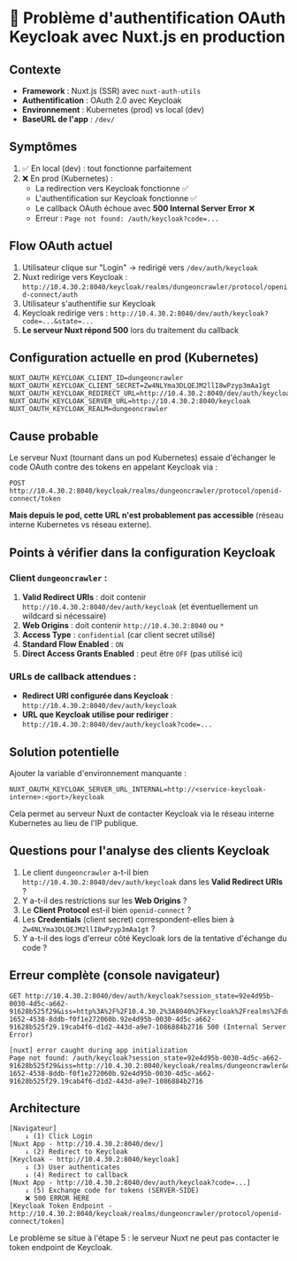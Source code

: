 # 🔴 Problème d'authentification OAuth Keycloak avec Nuxt.js en production

## Contexte
- **Framework** : Nuxt.js (SSR) avec `nuxt-auth-utils`
- **Authentification** : OAuth 2.0 avec Keycloak
- **Environnement** : Kubernetes (prod) vs local (dev)
- **BaseURL de l'app** : `/dev/`

## Symptômes
1. ✅ En local (dev) : tout fonctionne parfaitement
2. ❌ En prod (Kubernetes) : 
   - La redirection vers Keycloak fonctionne ✅
   - L'authentification sur Keycloak fonctionne ✅
   - Le callback OAuth échoue avec **500 Internal Server Error** ❌
   - Erreur : `Page not found: /auth/keycloak?code=...`

## Flow OAuth actuel
1. Utilisateur clique sur "Login" → redirigé vers `/dev/auth/keycloak`
2. Nuxt redirige vers Keycloak : `http://10.4.30.2:8040/keycloak/realms/dungeoncrawler/protocol/openid-connect/auth`
3. Utilisateur s'authentifie sur Keycloak
4. Keycloak redirige vers : `http://10.4.30.2:8040/dev/auth/keycloak?code=...&state=...`
5. **Le serveur Nuxt répond 500** lors du traitement du callback

## Configuration actuelle en prod (Kubernetes)
```env
NUXT_OAUTH_KEYCLOAK_CLIENT_ID=dungeoncrawler
NUXT_OAUTH_KEYCLOAK_CLIENT_SECRET=Zw4NLYma3DLQEJM2llI8wPzyp3mAa1gt
NUXT_OAUTH_KEYCLOAK_REDIRECT_URL=http://10.4.30.2:8040/dev/auth/keycloak
NUXT_OAUTH_KEYCLOAK_SERVER_URL=http://10.4.30.2:8040/keycloak
NUXT_OAUTH_KEYCLOAK_REALM=dungeoncrawler
```

## Cause probable
Le serveur Nuxt (tournant dans un pod Kubernetes) essaie d'échanger le code OAuth contre des tokens en appelant Keycloak via :
```
POST http://10.4.30.2:8040/keycloak/realms/dungeoncrawler/protocol/openid-connect/token
```

**Mais depuis le pod, cette URL n'est probablement pas accessible** (réseau interne Kubernetes vs réseau externe).

## Points à vérifier dans la configuration Keycloak

### Client `dungeoncrawler` :
1. **Valid Redirect URIs** : doit contenir `http://10.4.30.2:8040/dev/auth/keycloak` (et éventuellement un wildcard si nécessaire)
2. **Web Origins** : doit contenir `http://10.4.30.2:8040` ou `*`
3. **Access Type** : `confidential` (car client secret utilisé)
4. **Standard Flow Enabled** : `ON`
5. **Direct Access Grants Enabled** : peut être `OFF` (pas utilisé ici)

### URLs de callback attendues :
- **Redirect URI configurée dans Keycloak** : `http://10.4.30.2:8040/dev/auth/keycloak`
- **URL que Keycloak utilise pour rediriger** : `http://10.4.30.2:8040/dev/auth/keycloak?code=...`

## Solution potentielle
Ajouter la variable d'environnement manquante :
```env
NUXT_OAUTH_KEYCLOAK_SERVER_URL_INTERNAL=http://<service-keycloak-interne>:<port>/keycloak
```

Cela permet au serveur Nuxt de contacter Keycloak via le réseau interne Kubernetes au lieu de l'IP publique.

## Questions pour l'analyse des clients Keycloak
1. Le client `dungeoncrawler` a-t-il bien `http://10.4.30.2:8040/dev/auth/keycloak` dans les **Valid Redirect URIs** ?
2. Y a-t-il des restrictions sur les **Web Origins** ?
3. Le **Client Protocol** est-il bien `openid-connect` ?
4. Les **Credentials** (client secret) correspondent-elles bien à `Zw4NLYma3DLQEJM2llI8wPzyp3mAa1gt` ?
5. Y a-t-il des logs d'erreur côté Keycloak lors de la tentative d'échange du code ?

## Erreur complète (console navigateur)
```
GET http://10.4.30.2:8040/dev/auth/keycloak?session_state=92e4d95b-0030-4d5c-a662-91628b525f29&iss=http%3A%2F%2F10.4.30.2%3A8040%2Fkeycloak%2Frealms%2Fdungeoncrawler&code=9d068905-1652-4538-8ddb-f0f1e272060b.92e4d95b-0030-4d5c-a662-91628b525f29.19cab4f6-d1d2-443d-a9e7-1086884b2716 500 (Internal Server Error)

[nuxt] error caught during app initialization 
Page not found: /auth/keycloak?session_state=92e4d95b-0030-4d5c-a662-91628b525f29&iss=http://10.4.30.2:8040/keycloak/realms/dungeoncrawler&code=9d068905-1652-4538-8ddb-f0f1e272060b.92e4d95b-0030-4d5c-a662-91628b525f29.19cab4f6-d1d2-443d-a9e7-1086884b2716
```

## Architecture
```
[Navigateur] 
    ↓ (1) Click Login
[Nuxt App - http://10.4.30.2:8040/dev/]
    ↓ (2) Redirect to Keycloak
[Keycloak - http://10.4.30.2:8040/keycloak]
    ↓ (3) User authenticates
    ↓ (4) Redirect to callback
[Nuxt App - http://10.4.30.2:8040/dev/auth/keycloak?code=...]
    ↓ (5) Exchange code for tokens (SERVER-SIDE)
    ❌ 500 ERROR HERE
[Keycloak Token Endpoint - http://10.4.30.2:8040/keycloak/realms/dungeoncrawler/protocol/openid-connect/token]
```

Le problème se situe à l'étape 5 : le serveur Nuxt ne peut pas contacter le token endpoint de Keycloak.
